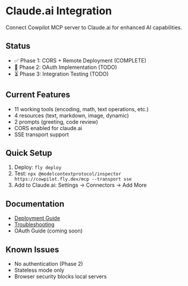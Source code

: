 # Claude.ai Integration

Connect Cowpilot MCP server to Claude.ai for enhanced AI capabilities.

## Status

- ✅ Phase 1: CORS + Remote Deployment (COMPLETE)
- 🚧 Phase 2: OAuth Implementation (TODO)
- ⏳ Phase 3: Integration Testing (TODO)

## Current Features

- 11 working tools (encoding, math, text operations, etc.)
- 4 resources (text, markdown, image, dynamic)
- 2 prompts (greeting, code review)
- CORS enabled for claude.ai
- SSE transport support

## Quick Setup

1. Deploy: `fly deploy`
2. Test: `npx @modelcontextprotocol/inspector https://cowpilot.fly.dev/mcp --transport sse`
3. Add to Claude.ai: Settings → Connectors → Add More

## Documentation

- [Deployment Guide](./deployment.md)
- [Troubleshooting](./troubleshooting.md)
- OAuth Guide (coming soon)

## Known Issues

- No authentication (Phase 2)
- Stateless mode only
- Browser security blocks local servers
